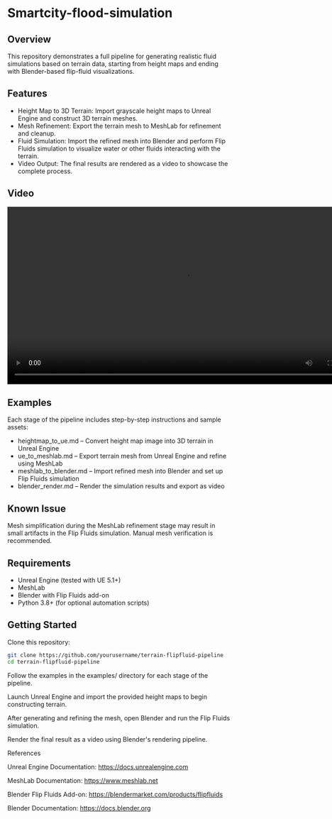 # Smartcity-flood-simulation
## Overview  
This repository demonstrates a full pipeline for generating realistic fluid simulations based on terrain data, starting from height maps and ending with Blender-based flip-fluid visualizations.

## Features  
- Height Map to 3D Terrain: Import grayscale height maps to Unreal Engine and construct 3D terrain meshes.
- Mesh Refinement: Export the terrain mesh to MeshLab for refinement and cleanup.
- Fluid Simulation: Import the refined mesh into Blender and perform Flip Fluids simulation to visualize water or other fluids interacting with the terrain.
- Video Output: The final results are rendered as a video to showcase the complete process.

## Video  
<video src="output.mp4" controls width="800"></video>

## Examples  
Each stage of the pipeline includes step-by-step instructions and sample assets:

- heightmap_to_ue.md – Convert height map image into 3D terrain in Unreal Engine
- ue_to_meshlab.md – Export terrain mesh from Unreal Engine and refine using MeshLab
- meshlab_to_blender.md – Import refined mesh into Blender and set up Flip Fluids simulation
- blender_render.md – Render the simulation results and export as video

## Known Issue  
Mesh simplification during the MeshLab refinement stage may result in small artifacts in the Flip Fluids simulation. Manual mesh verification is recommended.

## Requirements  
- Unreal Engine (tested with UE 5.1+)
- MeshLab
- Blender with Flip Fluids add-on
- Python 3.8+ (for optional automation scripts)

## Getting Started  
Clone this repository:
```bash
git clone https://github.com/yourusername/terrain-flipfluid-pipeline
cd terrain-flipfluid-pipeline
```
Follow the examples in the examples/ directory for each stage of the pipeline.

Launch Unreal Engine and import the provided height maps to begin constructing terrain.

After generating and refining the mesh, open Blender and run the Flip Fluids simulation.

Render the final result as a video using Blender's rendering pipeline.

References

Unreal Engine Documentation: https://docs.unrealengine.com

MeshLab Documentation: https://www.meshlab.net

Blender Flip Fluids Add-on: https://blendermarket.com/products/flipfluids

Blender Documentation: https://docs.blender.org
